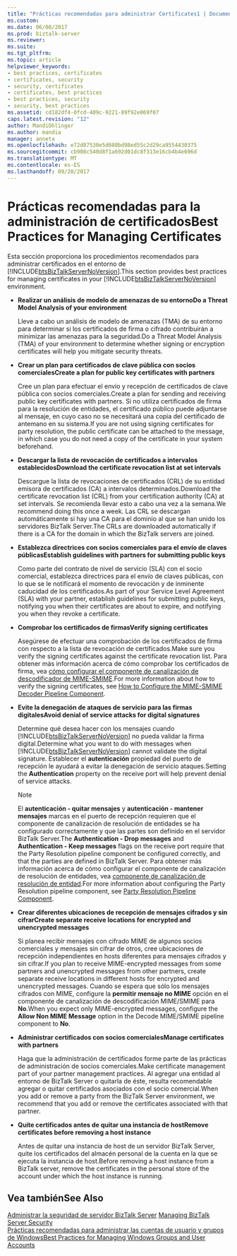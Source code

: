 ```yaml
---
title: "Prácticas recomendadas para administrar Certificates1 | Documentos de Microsoft"
ms.custom: 
ms.date: 06/08/2017
ms.prod: biztalk-server
ms.reviewer: 
ms.suite: 
ms.tgt_pltfrm: 
ms.topic: article
helpviewer_keywords:
- best practices, certificates
- certificates, security
- security, certificates
- certificates, best practices
- best practices, security
- security, best practices
ms.assetid: cd182df4-0fcd-409c-9221-89f92e069f07
caps.latest.revision: "12"
author: MandiOhlinger
ms.author: mandia
manager: anneta
ms.openlocfilehash: e72d87530e5d080bd98ed55c2d29ca9554430375
ms.sourcegitcommit: cb908c540d8f1a692d01dc8f313e16cb4b4e696d
ms.translationtype: MT
ms.contentlocale: es-ES
ms.lasthandoff: 09/20/2017
---
```

# <a name="best-practices-for-managing-certificates"></a><span data-ttu-id="59ad5-102">Prácticas recomendadas para la administración de certificados</span><span class="sxs-lookup"><span data-stu-id="59ad5-102">Best Practices for Managing Certificates</span></span>
<span data-ttu-id="59ad5-103">Esta sección proporciona los procedimientos recomendados para administrar certificados en el entorno de [!INCLUDE[btsBizTalkServerNoVersion](../includes/btsbiztalkservernoversion-md.md)].</span><span class="sxs-lookup"><span data-stu-id="59ad5-103">This section provides best practices for managing certificates in your [!INCLUDE[btsBizTalkServerNoVersion](../includes/btsbiztalkservernoversion-md.md)] environment.</span></span>  
  
-   <span data-ttu-id="59ad5-104">**Realizar un análisis de modelo de amenazas de su entorno**</span><span class="sxs-lookup"><span data-stu-id="59ad5-104">**Do a Threat Model Analysis of your environment**</span></span>  
  
     <span data-ttu-id="59ad5-105">Lleve a cabo un análisis de modelo de amenazas (TMA) de su entorno para determinar si los certificados de firma o cifrado contribuirán a minimizar las amenazas para la seguridad.</span><span class="sxs-lookup"><span data-stu-id="59ad5-105">Do a Threat Model Analysis (TMA) of your environment to determine whether signing or encryption certificates will help you mitigate security threats.</span></span>  
  
-   <span data-ttu-id="59ad5-106">**Crear un plan para certificados de clave pública con socios comerciales**</span><span class="sxs-lookup"><span data-stu-id="59ad5-106">**Create a plan for public key certificates with partners**</span></span>  
  
     <span data-ttu-id="59ad5-107">Cree un plan para efectuar el envío y recepción de certificados de clave pública con socios comerciales.</span><span class="sxs-lookup"><span data-stu-id="59ad5-107">Create a plan for sending and receiving public key certificates with partners.</span></span> <span data-ttu-id="59ad5-108">Si no utiliza certificados de firma para la resolución de entidades, el certificado público puede adjuntarse al mensaje, en cuyo caso no se necesitará una copia del certificado de antemano en su sistema.</span><span class="sxs-lookup"><span data-stu-id="59ad5-108">If you are not using signing certificates for party resolution, the public certificate can be attached to the message, in which case you do not need a copy of the certificate in your system beforehand.</span></span>  
  
-   <span data-ttu-id="59ad5-109">**Descargar la lista de revocación de certificados a intervalos establecidos**</span><span class="sxs-lookup"><span data-stu-id="59ad5-109">**Download the certificate revocation list at set intervals**</span></span>  
  
     <span data-ttu-id="59ad5-110">Descargue la lista de revocaciones de certificados (CRL) de su entidad emisora de certificados (CA) a intervalos determinados.</span><span class="sxs-lookup"><span data-stu-id="59ad5-110">Download the certificate revocation list (CRL) from your certification authority (CA) at set intervals.</span></span> <span data-ttu-id="59ad5-111">Se recomienda llevar esto a cabo una vez a la semana.</span><span class="sxs-lookup"><span data-stu-id="59ad5-111">We recommend doing this once a week.</span></span> <span data-ttu-id="59ad5-112">Las CRL se descargan automáticamente si hay una CA para el dominio al que se han unido los servidores BizTalk Server.</span><span class="sxs-lookup"><span data-stu-id="59ad5-112">The CRLs are downloaded automatically if there is a CA for the domain in which the BizTalk servers are joined.</span></span>  
  
-   <span data-ttu-id="59ad5-113">**Establezca directrices con socios comerciales para el envío de claves públicas**</span><span class="sxs-lookup"><span data-stu-id="59ad5-113">**Establish guidelines with partners for submitting public keys**</span></span>  
  
     <span data-ttu-id="59ad5-114">Como parte del contrato de nivel de servicio (SLA) con el socio comercial, establezca directrices para el envío de claves públicas, con lo que se le notificará el momento de revocación y de inminente caducidad de los certificados.</span><span class="sxs-lookup"><span data-stu-id="59ad5-114">As part of your Service Level Agreement (SLA) with your partner, establish guidelines for submitting public keys, notifying you when their certificates are about to expire, and notifying you when they revoke a certificate.</span></span>  
  
-   <span data-ttu-id="59ad5-115">**Comprobar los certificados de firmas**</span><span class="sxs-lookup"><span data-stu-id="59ad5-115">**Verify signing certificates**</span></span>  
  
     <span data-ttu-id="59ad5-116">Asegúrese de efectuar una comprobación de los certificados de firma con respecto a la lista de revocación de certificados.</span><span class="sxs-lookup"><span data-stu-id="59ad5-116">Make sure you verify the signing certificates against the certificate revocation list.</span></span> <span data-ttu-id="59ad5-117">Para obtener más información acerca de cómo comprobar los certificados de firma, vea [cómo configurar el componente de canalización de descodificador de MIME-SMIME](../core/how-to-configure-the-mime-smime-decoder-pipeline-component.md).</span><span class="sxs-lookup"><span data-stu-id="59ad5-117">For more information about how to verify the signing certificates, see [How to Configure the MIME-SMIME Decoder Pipeline Component](../core/how-to-configure-the-mime-smime-decoder-pipeline-component.md).</span></span>  
  
-   <span data-ttu-id="59ad5-118">**Evite la denegación de ataques de servicio para las firmas digitales**</span><span class="sxs-lookup"><span data-stu-id="59ad5-118">**Avoid denial of service attacks for digital signatures**</span></span>  
  
     <span data-ttu-id="59ad5-119">Determine qué desea hacer con los mensajes cuando [!INCLUDE[btsBizTalkServerNoVersion](../includes/btsbiztalkservernoversion-md.md)] no pueda validar la firma digital.</span><span class="sxs-lookup"><span data-stu-id="59ad5-119">Determine what you want to do with messages when [!INCLUDE[btsBizTalkServerNoVersion](../includes/btsbiztalkservernoversion-md.md)] cannot validate the digital signature.</span></span> <span data-ttu-id="59ad5-120">Establecer el **autenticación** propiedad del puerto de recepción le ayudará a evitar la denegación de servicio ataques.</span><span class="sxs-lookup"><span data-stu-id="59ad5-120">Setting the **Authentication** property on the receive port will help prevent denial of service attacks.</span></span>  
  
    > [!NOTE]
    >  <span data-ttu-id="59ad5-121">El **autenticación - quitar mensajes** y **autenticación - mantener mensajes** marcas en el puerto de recepción requieren que el componente de canalización de resolución de entidades se ha configurado correctamente y que las partes son definido en el servidor BizTalk Server.</span><span class="sxs-lookup"><span data-stu-id="59ad5-121">The **Authentication - Drop messages** and **Authentication - Keep messages** flags on the receive port require that the Party Resolution pipeline component be configured correctly, and that the parties are defined in BizTalk Server.</span></span> <span data-ttu-id="59ad5-122">Para obtener más información acerca de cómo configurar el componente de canalización de resolución de entidades, vea [componente de canalización de resolución de entidad](../core/party-resolution-pipeline-component.md).</span><span class="sxs-lookup"><span data-stu-id="59ad5-122">For more information about configuring the Party Resolution pipeline component, see [Party Resolution Pipeline Component](../core/party-resolution-pipeline-component.md).</span></span>  
  
-   <span data-ttu-id="59ad5-123">**Crear diferentes ubicaciones de recepción de mensajes cifrados y sin cifrar**</span><span class="sxs-lookup"><span data-stu-id="59ad5-123">**Create separate receive locations for encrypted and unencrypted messages**</span></span>  
  
     <span data-ttu-id="59ad5-124">Si planea recibir mensajes con cifrado MIME de algunos socios comerciales y mensajes sin cifrar de otros, cree ubicaciones de recepción independientes en hosts diferentes para mensajes cifrados y sin cifrar.</span><span class="sxs-lookup"><span data-stu-id="59ad5-124">If you plan to receive MIME-encrypted messages from some partners and unencrypted messages from other partners, create separate receive locations in different hosts for encrypted and unencrypted messages.</span></span> <span data-ttu-id="59ad5-125">Cuando se espera que sólo los mensajes cifrados con MIME, configure la **permitir mensaje no MIME** opción en el componente de canalización de descodificación MIME/SMIME para **No**.</span><span class="sxs-lookup"><span data-stu-id="59ad5-125">When you expect only MIME-encrypted messages, configure the **Allow Non MIME Message** option in the Decode MIME/SMIME pipeline component to **No**.</span></span>  
  
-   <span data-ttu-id="59ad5-126">**Administrar certificados con socios comerciales**</span><span class="sxs-lookup"><span data-stu-id="59ad5-126">**Manage certificates with partners**</span></span>  
  
     <span data-ttu-id="59ad5-127">Haga que la administración de certificados forme parte de las prácticas de administración de socios comerciales.</span><span class="sxs-lookup"><span data-stu-id="59ad5-127">Make certificate management part of your partner management practices.</span></span> <span data-ttu-id="59ad5-128">Al agregar una entidad al entorno de BizTalk Server o quitarla de éste, resulta recomendable agregar o quitar certificados asociados con el socio comercial.</span><span class="sxs-lookup"><span data-stu-id="59ad5-128">When you add or remove a party from the BizTalk Server environment, we recommend that you add or remove the certificates associated with that partner.</span></span>  
  
-   <span data-ttu-id="59ad5-129">**Quite certificados antes de quitar una instancia de host**</span><span class="sxs-lookup"><span data-stu-id="59ad5-129">**Remove certificates before removing a host instance**</span></span>  
  
     <span data-ttu-id="59ad5-130">Antes de quitar una instancia de host de un servidor BizTalk Server, quite los certificados del almacén personal de la cuenta en la que se ejecuta la instancia de host.</span><span class="sxs-lookup"><span data-stu-id="59ad5-130">Before removing a host instance from a BizTalk server, remove the certificates in the personal store of the account under which the host instance is running.</span></span>  
  
## <a name="see-also"></a><span data-ttu-id="59ad5-131">Vea también</span><span class="sxs-lookup"><span data-stu-id="59ad5-131">See Also</span></span>  
 <span data-ttu-id="59ad5-132">[Administrar la seguridad de servidor BizTalk Server](../core/managing-biztalk-server-security.md) </span><span class="sxs-lookup"><span data-stu-id="59ad5-132">[Managing BizTalk Server Security](../core/managing-biztalk-server-security.md) </span></span>  
 [<span data-ttu-id="59ad5-133">Prácticas recomendadas para administrar las cuentas de usuario y grupos de Windows</span><span class="sxs-lookup"><span data-stu-id="59ad5-133">Best Practices for Managing Windows Groups and User Accounts</span></span>](../core/best-practices-for-managing-windows-groups-and-user-accounts.md)